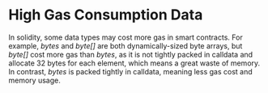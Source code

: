 # High Gas Consumption Data

In solidity, some data types may cost more gas in smart contracts. For example, *bytes* and *byte[]* are both dynamically-sized byte arrays, but *byte[]* cost more gas than *bytes*, as it is not tightly packed in calldata and allocate 32 bytes for each element, which means a great waste of memory. In contrast, *bytes* is packed tightly in calldata, meaning less gas cost and memory usage.
